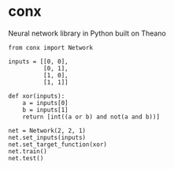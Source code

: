# conx

Neural network library in Python built on Theano

```
from conx import Network

inputs = [[0, 0],
          [0, 1],
          [1, 0],
          [1, 1]]

def xor(inputs):
    a = inputs[0]
    b = inputs[1]
    return [int((a or b) and not(a and b))]

net = Network(2, 2, 1)
net.set_inputs(inputs)
net.set_target_function(xor)
net.train()
net.test()
```
